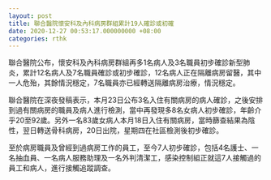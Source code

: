 ```yaml
---
layout: post
title: 聯合醫院懷安科及內科病房群組累計19人確診或初確
date: 2020-12-27 00:53:17.000000000 +08:00
categories: rthk
---
```


聯合醫院公布，懷安科及內科病房群組再多1名病人及3名職員初步確診新型肺炎，累計12名病人及7名職員確診或初步確診，12名病人正在隔離病房留醫，其中一人危殆，其餘情況穩定，7名職員亦已經轉送隔離病房治療，情況穩定。

聯合醫院在深夜發稿表示，本月23日公布3名入住有關病房的病人確診，之後安排到過有關病房的職員及病人進行檢測，當中再發現多8名女病人初步確診，年齡介乎20至92歲。另外一名83歲女病人本月18日入住有關病房，當時篩查結果為陰性，翌日轉送骨科病房，20日出院，星期四在社區檢測後初步確診。

至於病房職員及曾經到過病房工作的員工，至今7人初步確診，包括4名護士、一名抽血員、一名病人服務助理及一名外判清潔工，感染控制組正就這7人接觸過的員工和病人，進行接觸追蹤調查。
